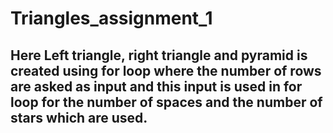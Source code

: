 # Triangles_assignment_1
## Here Left triangle, right triangle and pyramid  is created using for loop where the number of rows are asked as input and this input is used in for loop for the number of spaces and the number of stars which are used.
